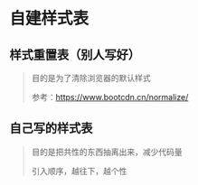 # 自建样式表

## 样式重置表（别人写好）

> 目的是为了清除浏览器的默认样式
>
> 参考：https://www.bootcdn.cn/normalize/

## 自己写的样式表

> 目的是把共性的东西抽离出来，减少代码量
>
> 引入顺序，越往下，越个性
